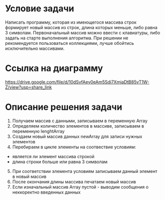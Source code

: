 # Условие задачи
Написать программу, которая из имеющегося массива строк формирует новый массив из строк, длина которых меньше, либо равна 3 символам. 
Первоначальный массив можно ввести с клавиатуры, либо задать на старте выполнения алгоритма. 
При решении не рекомендуется пользоваться коллекциями, лучше обойтись исключительно массивами.

# Ссылка на диаграмму
<https://drive.google.com/file/d/10dSvfAey0eAm5Sdi7XmjaDtB85vT1W-Z/view?usp=share_link>

# Описание решения задачи
1. Получаем массив с данными, записываем в переменную Array
2. Определяем количество элементов в массиве, записываем в переменную lenghtArray
3. Создаем новый массив данных newArray для записи нужных элементов
4. Перебираем в цикле элементы на соотвествие условиям:
* является ли элемент массива строкой
* длина строки больше или равна 3 символам
5. При соответствии элемента условиям записываем данный элемент в новый массив
6. После окончания длины массива печатаем новый массив
7. Если изначальный массив Array пустой - выводим сообщения о неккоректно введенных данных
